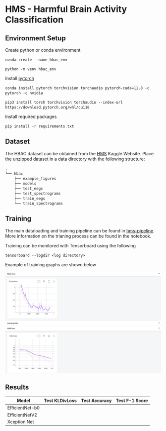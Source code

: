 # HMS - Harmful Brain Activity Classification

## Environment Setup

Create python or conda environment
```
conda create --name hbac_env
```
```
python -m venv hbac_env
```

Install [pytorch](https://pytorch.org/)

```
conda install pytorch torchvision torchaudio pytorch-cuda=11.8 -c pytorch -c nvidia
```

```
pip3 install torch torchvision torchaudio --index-url https://download.pytorch.org/whl/cu118
```

Install required packages
```
pip install -r requirements.txt
```

## Dataset

The HBAC dataset can be obtained from the [HMS](https://www.kaggle.com/competitions/hms-harmful-brain-activity-classification/data) Kaggle Website. Place the unzipped dataset in a data directory with the following structure:
```
.
└── hbac
    ├── example_figures
    ├── models
    ├── test_eegs
    ├── test_spectrograms
    ├── train_eegs
    └── train_spectrograms
```

## Training

The main dataloading and training pipeline can be found in [hms-pipeline](hms-pipeline.ipynb). More information on the trianing process can be found in the notebook.


Training can be monitored with Tensorboard using the following 

```
tensorboard --logdir <log directory>
```

Example of training graphs are shown below

![training plots in tensorboard](images/training_plots.png)

## Results

| Model | Test KLDivLoss | Test Accuracy | Test F-1 Score |
| --- | --- | --- | --- |
| EfficientNet-b0 | | | |
| EfficientNetV2 | | | |
| Xception Net | | | |
